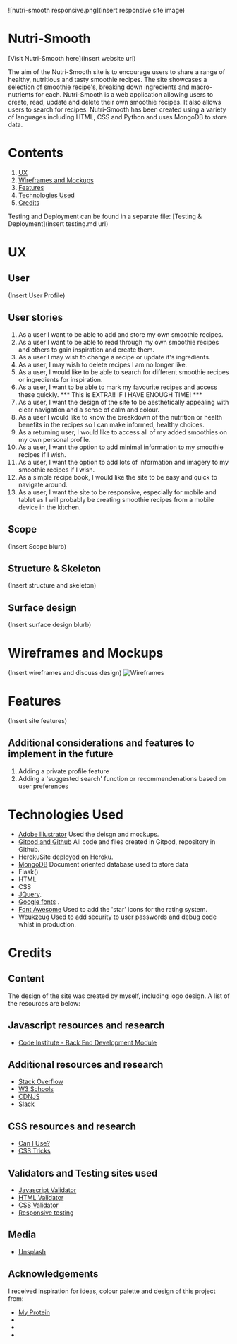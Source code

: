 ![nutri-smooth responsive.png](insert responsive site image)

# Nutri-Smooth

[Visit Nutri-Smooth here](insert website url)

The aim of the Nutri-Smooth site is to encourage users to share a range of healthy, nutritious and tasty smoothie recipes. The site showcases a selection of smoothie recipe's, breaking down ingredients and macro-nutrients for each. 
Nutri-Smooth is a web application allowing users to create, read, update and delete their own smoothie recipes. It also allows users to search for recipes.
Nutri-Smooth has been created using a variety of languages including HTML, CSS and Python and uses MongoDB to store data.

# Contents
1. [UX](#UX)
2. [Wireframes and Mockups](#Wireframes-and-Mockups)
3. [Features](#Features)
4. [Technologies Used](#Technologies-used)
5. [Credits](#Credits)

Testing and Deployment can be found in a separate file:
[Testing & Deployment](insert testing.md url)

# UX

## User
(Insert User Profile)

## User stories

1. As a user I want to be able to add and store my own smoothie recipes.
2. As a user I want to be able to read through my own smoothie recipes and others to gain inspiration and create them.
3. As a user I may wish to change a recipe or update it's ingredients.
4. As a user, I may wish to delete recipes I am no longer like.
5. As a user, I would like to be able to search for different smoothie recipes or ingredients for inspiration.
6. As a user, I want to be able to mark my favourite recipes and access these quickly. *** This is EXTRA!! IF I HAVE ENOUGH TIME! ***
7. As a user, I want the design of the site to be aesthetically appealing with clear navigation and a sense of calm and colour.
8. As a user I would like to know the breakdown of the nutrition or health benefits in the recipes so I can make informed, healthy choices.
9. As a returning user, I would like to access all of my added smoothies on my own personal profile.
10. As a user, I want the option to add minimal information to my smoothie recipes if I wish.
11. As a user, I want the option to add lots of information and imagery to my smoothie recipes if I wish.
12. As a simple recipe book, I would like the site to be easy and quick to navigate around. 
13. As a user, I want the site to be responsive, especially for mobile and tablet as I will probably be creating smoothie recipes from a mobile device in the kitchen.

## Scope
(Insert Scope blurb)

## Structure & Skeleton
(Insert structure and skeleton)

## Surface design
(Insert surface design blurb)

# Wireframes and Mockups
(Insert wireframes and discuss design)
![Wireframes]()

# Features
(Insert site features)

## Additional considerations and features to implement in the future

1. Adding a private profile feature
2. Adding a 'suggested search' function or recommendenations based on user preferences

# Technologies Used

- [Adobe Illustrator](https://www.adobe.com/uk/products/illustrator.html) Used the deisgn and mockups.
- [Gitpod and Github](https://github.com/RoxJade/) All code and files created in Gitpod, repository in Github.
- [Heroku](https://www.heroku.com/home)Site deployed on Heroku.
- [MongoDB]() Document oriented database used to store data
- Flask()
- HTML
- CSS
- [JQuery]().
- [Google fonts]() . 
- [Font Awesome](https://fontawesome.com/) Used to add the 'star' icons for the rating system.
- [Weukzeug]() Used to add security to user passwords and debug code whlst in production.

# Credits
## Content
The design of the site was created by myself, including logo design.
A list of the resources are below:

## Javascript resources and research
- [Code Institute - Back End Development Module]()

## Additional resources and research
- [Stack Overflow](https://stackoverflow.com/)
- [W3 Schools](https://www.w3schools.com/)
- [CDNJS](https://cdnjs.com/)
- [Slack](https://app.slack.com/)

## CSS resources and research
- [Can I Use?](https://caniuse.com/)
- [CSS Tricks]()

## Validators and Testing sites used
- [Javascript Validator](https://beautifytools.com/javascript-validator.php)
- [HTML Validator](https://validator.w3.org/)
- [CSS Validator](http://www.css-validator.org/)
- [Responsive testing](http://ami.responsivedesign.is/)

## Media

- [Unsplash](https://unsplash.com/)

## Acknowledgements
I received inspiration for ideas, colour palette and design of this project from: 
- [My Protein](https://www.myprotein.com/)
- []()
- []()
- []()